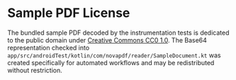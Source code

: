 # Sample PDF License

The bundled sample PDF decoded by the instrumentation tests is dedicated to the public domain under [Creative Commons CC0 1.0](https://creativecommons.org/publicdomain/zero/1.0/). The Base64 representation checked into `app/src/androidTest/kotlin/com/novapdf/reader/SampleDocument.kt` was created specifically for automated workflows and may be redistributed without restriction.
